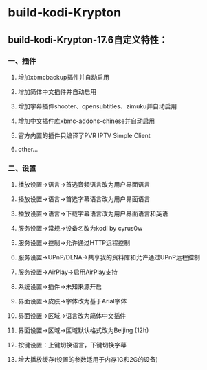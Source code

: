 # build-kodi-Krypton

## build-kodi-Krypton-17.6自定义特性：

### 一、插件

1. 增加xbmcbackup插件并自动启用

2. 增加简体中文插件并自动启用

3. 增加字幕插件shooter、opensubtitles、zimuku并自动启用

4. 增加中文插件库xbmc-addons-chinese并自动启用

5. 官方内置的插件只编译了PVR IPTV Simple Client

6. other...

### 二、设置

1. 播放设置->语言->首选音频语言改为用户界面语言

2. 播放设置->语言->首选字幕语言改为用户界面语言

3. 播放设置->语言->下载字幕语言改为用户界面语言和英语

4. 服务设置->常规->设备名改为kodi by cyrus0w

5. 服务设置->控制->允许通过HTTP远程控制

6. 服务设置->UPnP/DLNA->共享我的资料库和允许通过UPnP远程控制

7. 服务设置->AirPlay->启用AirPlay支持

8. 系统设置->插件->未知来源开启

9. 界面设置->皮肤->字体改为基于Arial字体

10. 界面设置->区域->语言改为简体中文插件

11. 界面设置->区域->区域默认格式改为Beijing (12h)

12. 按键设置：上键切换语言，下键切换字幕

13. 增大播放缓存(设置的参数适用于内存1G和2G的设备)